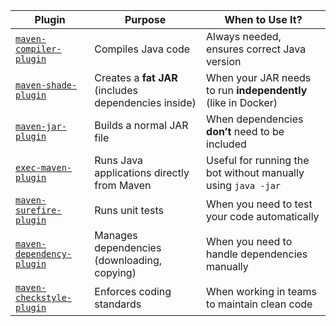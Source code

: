 | **Plugin**                                                                             | **Purpose**                                          | **When to Use It?**                                           |
| -------------------------------------------------------------------------------------- | ---------------------------------------------------- | ------------------------------------------------------------- |
| [`maven-compiler-plugin`](https://maven.apache.org/plugins/maven-compiler-plugin/)     | Compiles Java code                                   | Always needed, ensures correct Java version                   |
| [`maven-shade-plugin`](https://maven.apache.org/plugins/maven-shade-plugin/)           | Creates a **fat JAR** (includes dependencies inside) | When your JAR needs to run **independently** (like in Docker) |
| [`maven-jar-plugin`](https://maven.apache.org/plugins/maven-jar-plugin/)               | Builds a normal JAR file                             | When dependencies **don’t** need to be included               |
| [`exec-maven-plugin`](https://www.mojohaus.org/exec-maven-plugin/)                     | Runs Java applications directly from Maven           | Useful for running the bot without manually using `java -jar` |
| [`maven-surefire-plugin`](https://maven.apache.org/surefire/maven-surefire-plugin/)    | Runs unit tests                                      | When you need to test your code automatically                 |
| [`maven-dependency-plugin`](https://maven.apache.org/plugins/maven-dependency-plugin/) | Manages dependencies (downloading, copying)          | When you need to handle dependencies manually                 |
| [`maven-checkstyle-plugin`](https://maven.apache.org/plugins/maven-checkstyle-plugin/) | Enforces coding standards                            | When working in teams to maintain clean code                  |
